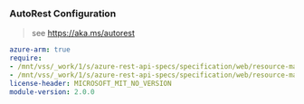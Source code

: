### AutoRest Configuration

> see https://aka.ms/autorest

``` yaml
azure-arm: true
require:
- /mnt/vss/_work/1/s/azure-rest-api-specs/specification/web/resource-manager/readme.md
- /mnt/vss/_work/1/s/azure-rest-api-specs/specification/web/resource-manager/readme.go.md
license-header: MICROSOFT_MIT_NO_VERSION
module-version: 2.0.0

```